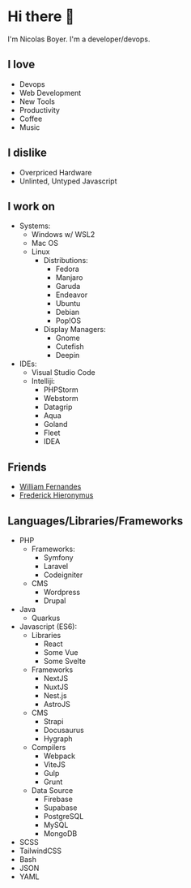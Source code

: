 # Hi there 👋

I'm Nicolas Boyer. I'm a developer/devops.

## I love
* Devops
* Web Development
* New Tools
* Productivity
* Coffee
* Music


## I dislike
* Overpriced Hardware
* Unlinted, Untyped Javascript

## I work on
* Systems: 
  * Windows w/ WSL2
  * Mac OS
  * Linux
    * Distributions: 
      * Fedora
      * Manjaro
      * Garuda
      * Endeavor
      * Ubuntu
      * Debian
      * Pop!OS
    * Display Managers: 
      * Gnome
      * Cutefish
      * Deepin
* IDEs:
  * Visual Studio Code
  * Intelliji: 
    * PHPStorm
    * Webstorm
    * Datagrip
    * Aqua
    * Goland
    * Fleet
    * IDEA

## Friends
* <a href="https://github.com/willfrnds6" target="_blank">William Fernandes</a>
* <a href="https://github.com/fhierony" target="_blank">Frederick Hieronymus</a>

## Languages/Libraries/Frameworks
* PHP
  * Frameworks:
    * Symfony
    * Laravel
    * Codeigniter
  * CMS
    * Wordpress
    * Drupal
* Java
    * Quarkus 
* Javascript (ES6):
  * Libraries
    * React  
    * Some Vue
    * Some Svelte
  * Frameworks
    * NextJS 
    * NuxtJS
    * Nest.js
    * AstroJS
  * CMS
    * Strapi
    * Docusaurus
    * Hygraph
  * Compilers
    * Webpack
    * ViteJS
    * Gulp
    * Grunt
  * Data Source
    * Firebase
    * Supabase
    * PostgreSQL
    * MySQL
    * MongoDB
* SCSS
* TailwindCSS
* Bash
* JSON
* YAML
